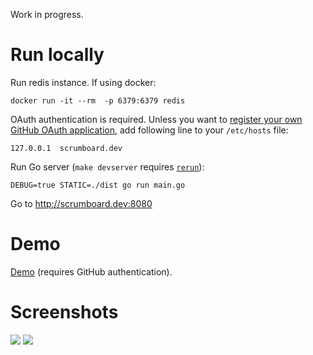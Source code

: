 Work in progress.

# Run locally

Run redis instance. If using docker:


    docker run -it --rm  -p 6379:6379 redis


OAuth authentication is required. Unless you want to [register your own
   GitHub OAuth application](https://github.com/settings/applications/new),
   add following line to your `/etc/hosts` file:


    127.0.0.1  scrumboard.dev


Run Go server (`make devserver` requires
   [`rerun`](https://github.com/skelterjohn/rerun)):


    DEBUG=true STATIC=./dist go run main.go


Go to http://scrumboard.dev:8080



# Demo

[Demo](https://scrumbored.herokuapp.com/) (requires GitHub authentication).

# Screenshots

![](http://i.imgur.com/GAt7SAv.png)
![](http://i.imgur.com/HqcmpJC.png)
